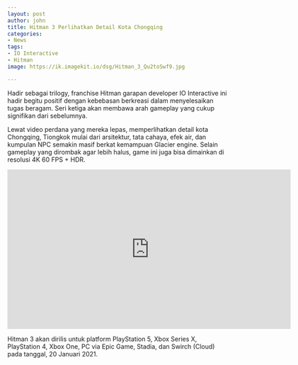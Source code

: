 ```yaml
---
layout: post
author: john
title: Hitman 3 Perlihatkan Detail Kota Chongqing
categories:
- News
tags:
- IO Interactive
- Hitman
image: https://ik.imagekit.io/dsg/Hitman_3_Qu2toSwf9.jpg

---
```

Hadir sebagai trilogy, franchise Hitman garapan developer IO Interactive ini hadir begitu positif dengan kebebasan berkreasi dalam menyelesaikan tugas beragam. Seri ketiga akan membawa arah gameplay yang cukup signifikan dari sebelumnya.

Lewat video perdana yang mereka lepas, memperlihatkan detail kota Chongqing, Tiongkok mulai dari arsitektur, tata cahaya, efek air, dan kumpulan NPC semakin masif berkat kemampuan Glacier engine. Selain gameplay yang dirombak agar lebih halus, game ini juga bisa dimainkan di resolusi 4K 60 FPS + HDR.

<div class="embed"><iframe width="640" height="360" src="https://www.youtube.com/embed/NK0e181Cgy0" frameborder="0" allow="accelerometer; autoplay; clipboard-write; encrypted-media; gyroscope; picture-in-picture" allowfullscreen></iframe></div>

Hitman 3 akan dirilis untuk platform PlayStation 5, Xbox Series X, PlayStation 4, Xbox One, PC via Epic Game, Stadia, dan Swirch (Cloud) pada tanggal, 20 Januari 2021.